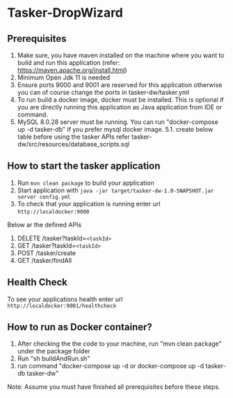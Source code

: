 # Tasker-DropWizard

## Prerequisites

1. Make sure, you have maven installed on the machine where you want to build and run this application (refer: https://maven.apache.org/install.html)
2. Minimum Open Jdk 11 is needed
3. Ensure ports 9000 and 9001 are reserved for this application otherwise you can of course change the ports in tasker-dw/tasker.yml
4. To run build a docker image, docker must be installed. This is optional if you are directly running this application as Java application from IDE or command.
5. MySQL 8.0.28 server must be running. You can run "docker-compose up -d tasker-db" if you prefer mysql docker image.
    5.1. create below table before using the tasker APIs
        refer tasker-dw/src/resources/database_scripts.sql

How to start the tasker application
---

1. Run `mvn clean package` to build your application
2. Start application with `java -jar target/tasker-dw-1.0-SNAPSHOT.jar server config.yml`
3. To check that your application is running enter url `http://localdocker:9000`

Below ar the defined APIs
1. DELETE  /tasker?taskId=`<taskId>`
2. GET     /tasker?taskId=`<taskId>`
3. POST    /tasker/create
4. GET     /tasker/findAll

Health Check
---

To see your applications health enter url `http://localdocker:9001/healthcheck`


How to run as Docker container?
---

1. After checking the the code to your machine, run "mvn clean package" under the package folder
2. Run "sh buildAndRun.sh"
3. run command "docker-compose up -d or docker-compose up -d tasker-db tasker-dw"

Note: Assume you must have finished all prerequisites before these steps.
